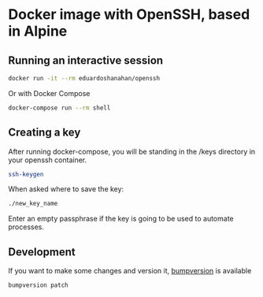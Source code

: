 # Docker image with OpenSSH, based in Alpine

## Running an interactive session

```bash
docker run -it --rm eduardoshanahan/openssh
```

Or with Docker Compose

```bash
docker-compose run --rm shell
```

## Creating a key

After running docker-compose, you will be standing in the /keys directory in your openssh container.

```bash
ssh-keygen
```

When asked where to save the key:

```bash
./new_key_name
```

Enter an empty passphrase if the key is going to be used to automate processes.

## Development

If you want to make some changes and version it, [bumpversion](https://pypi.python.org/pypi/bumpversion) is available

```bash
bumpversion patch
```
